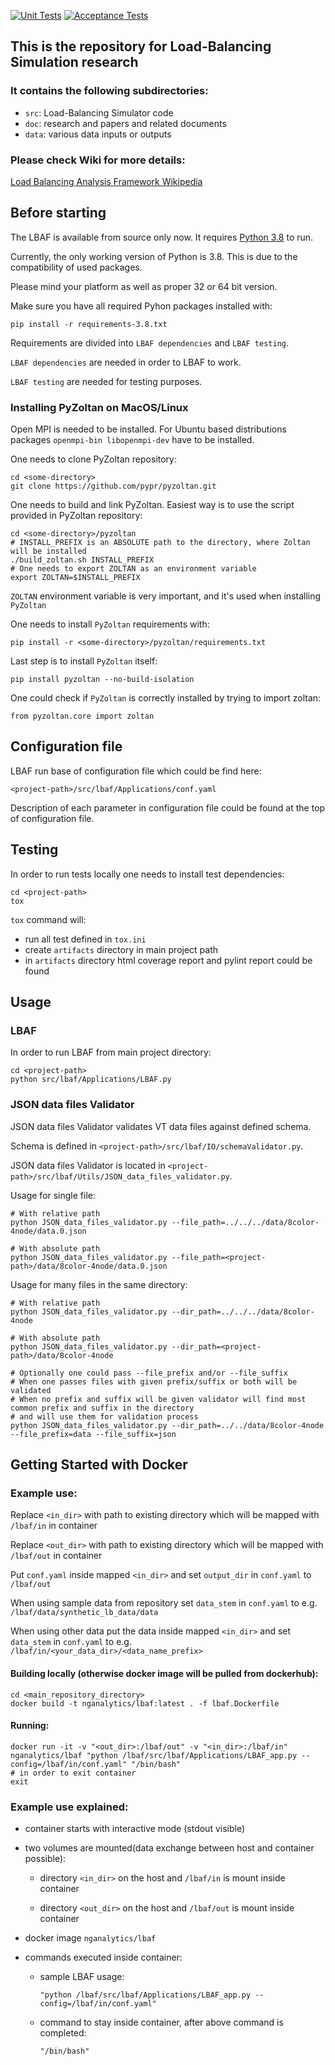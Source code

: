 [![Unit Tests](https://github.com/DARMA-tasking/LB-analysis-framework/actions/workflows/unit-tests.yml/badge.svg)](https://github.com/DARMA-tasking/LB-analysis-framework/actions/workflows/unit-tests.yml)
[![Acceptance Tests](https://github.com/DARMA-tasking/LB-analysis-framework/actions/workflows/acceptance-tests.yml/badge.svg)](https://github.com/DARMA-tasking/LB-analysis-framework/actions/workflows/acceptance-tests.yml)

## This is the repository for Load-Balancing Simulation research
### It contains the following subdirectories:
* `src`: Load-Balancing Simulator code
* `doc`: research and papers and related documents
* `data`: various data inputs or outputs

### Please check Wiki for more details:
[Load Balancing Analysis Framework Wikipedia](https://github.com/DARMA-tasking/LB-analysis-framework/wiki)

## Before starting

The LBAF is available from source only now. It requires [Python 3.8](https://www.python.org/downloads/) to run.

Currently, the only working version of Python is 3.8. This is due to the compatibility of used packages.

Please mind your platform as well as proper 32 or 64 bit version.

Make sure you have all required Pyhon packages installed with:
```shell
pip install -r requirements-3.8.txt
```

Requirements are divided into `LBAF dependencies` and `LBAF testing`. 

`LBAF dependencies` are needed in order to LBAF to work.

`LBAF testing` are needed for testing purposes.

### Installing PyZoltan on MacOS/Linux

Open MPI is needed to be installed. For Ubuntu based distributions packages `openmpi-bin libopenmpi-dev` have to be installed.

One needs to clone PyZoltan repository:
```shell
cd <some-directory>
git clone https://github.com/pypr/pyzoltan.git
```

One needs to build and link PyZoltan. Easiest way is to use the script provided in PyZoltan repository:
```shell
cd <some-directory>/pyzoltan
# INSTALL_PREFIX is an ABSOLUTE path to the directory, where Zoltan will be installed
./build_zoltan.sh INSTALL_PREFIX
# One needs to export ZOLTAN as an environment variable
export ZOLTAN=$INSTALL_PREFIX
```

`ZOLTAN` environment variable is very important, and it's used when installing `PyZoltan`

One needs to install `PyZoltan` requirements with:
```shell
pip install -r <some-directory>/pyzoltan/requirements.txt
```

Last step is to install `PyZoltan` itself:
```shell
pip install pyzoltan --no-build-isolation
```

One could check if `PyZoltan` is correctly installed by trying to import zoltan:
```Python3
from pyzoltan.core import zoltan
```

## Configuration file

LBAF run base of configuration file which could be find here:
```shell
<project-path>/src/lbaf/Applications/conf.yaml
```

Description of each parameter in configuration file could be found at the top of configuration file.

## Testing

In order to run tests locally one needs to install test dependencies:
```shell
cd <project-path>
tox
```

`tox` command will:
- run all test defined in `tox.ini`
- create `artifacts` directory in main project path
- in `artifacts` directory html coverage report and pylint report could be found

## Usage

### LBAF

In order to run LBAF from main project directory:
```shell
cd <project-path>
python src/lbaf/Applications/LBAF.py
```

### JSON data files Validator

JSON data files Validator validates VT data files against defined schema.

Schema is defined in `<project-path>/src/lbaf/IO/schemaValidator.py`.

JSON data files Validator is located in `<project-path>/src/lbaf/Utils/JSON_data_files_validator.py`.

Usage for single file:
```shell
# With relative path
python JSON_data_files_validator.py --file_path=../../../data/8color-4node/data.0.json

# With absolute path
python JSON_data_files_validator.py --file_path=<project-path>/data/8color-4node/data.0.json
```

Usage for many files in the same directory:
```shell
# With relative path
python JSON_data_files_validator.py --dir_path=../../../data/8color-4node

# With absolute path
python JSON_data_files_validator.py --dir_path=<project-path>/data/8color-4node

# Optionally one could pass --file_prefix and/or --file_suffix
# When one passes files with given prefix/suffix or both will be validated
# When no prefix and suffix will be given validator will find most common prefix and suffix in the directory 
# and will use them for validation process
python JSON_data_files_validator.py --dir_path=../../data/8color-4node --file_prefix=data --file_suffix=json
```

## Getting Started with Docker

### Example use:

Replace `<in_dir>` with path to existing directory which will be mapped with `/lbaf/in` in container

Replace `<out_dir>` with path to existing directory which will be mapped with `/lbaf/out` in container

Put `conf.yaml` inside mapped `<in_dir>` and set `output_dir` in `conf.yaml` to `/lbaf/out`

When using sample data from repository set `data_stem` in `conf.yaml` to e.g. `/lbaf/data/synthetic_lb_data/data`

When using other data put the data inside mapped `<in_dir>` and set `data_stem` in `conf.yaml` to e.g. `/lbaf/in/<your_data_dir>/<data_name_prefix>`

#### Building locally (otherwise docker image will be pulled from dockerhub):
```shell
cd <main_repository_directory>
docker build -t nganalytics/lbaf:latest . -f lbaf.Dockerfile
```

#### Running:
```shell
docker run -it -v "<out_dir>:/lbaf/out" -v "<in_dir>:/lbaf/in" nganalytics/lbaf "python /lbaf/src/lbaf/Applications/LBAF_app.py --config=/lbaf/in/conf.yaml" "/bin/bash"
# in order to exit container
exit
```

### Example use explained:

- container starts with interactive mode (stdout visible)

- two volumes are mounted(data exchange between host and container possible):

  - directory `<in_dir>` on the host and `/lbaf/in` is mount inside container

  - directory `<out_dir>` on the host and `/lbaf/out` is mount inside container

- docker image `nganalytics/lbaf`

- commands executed inside container:

  - sample LBAF usage:

    ```"python /lbaf/src/lbaf/Applications/LBAF_app.py --config=/lbaf/in/conf.yaml"```

  - command to stay inside container, after above command is completed:

    ```"/bin/bash"```